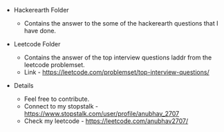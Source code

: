 * Hackerearth Folder
  * Contains the answer to the some of the hackerearth questions that I have done.
  
* Leetcode Folder
  * Contains the answer of the top interview questions laddr from the leetcode problemset.
  * Link - https://leetcode.com/problemset/top-interview-questions/
  
  
* Details 
  * Feel free to contribute.
  * Connect to my stopstalk - https://www.stopstalk.com/user/profile/anubhav_2707
  * Check my leetcode - https://leetcode.com/anubhav2707/
  
